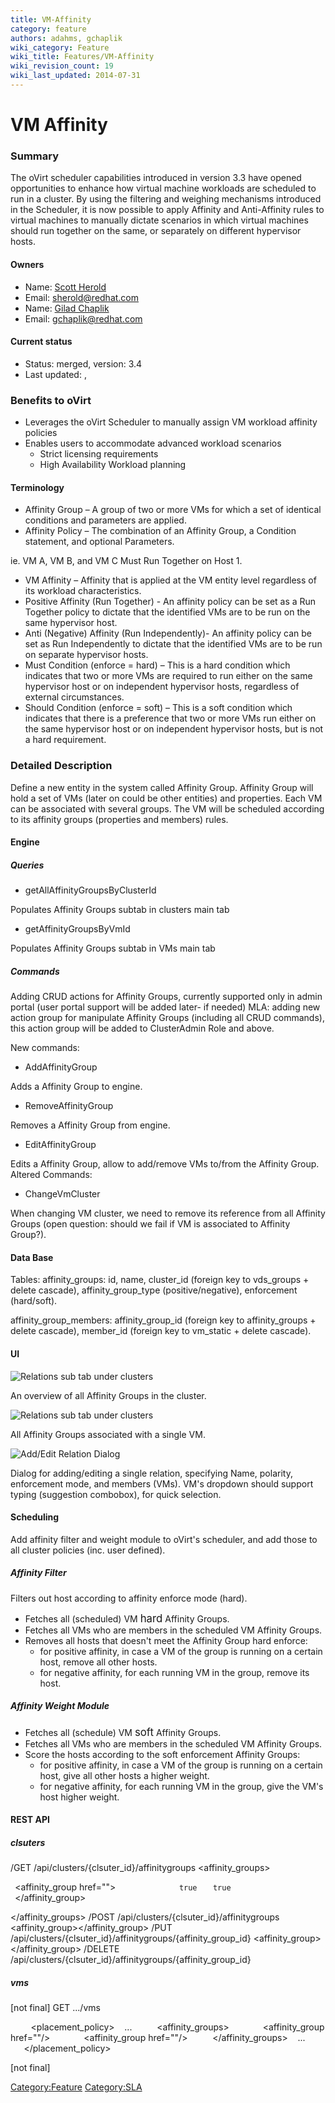 ```yaml
---
title: VM-Affinity
category: feature
authors: adahms, gchaplik
wiki_category: Feature
wiki_title: Features/VM-Affinity
wiki_revision_count: 19
wiki_last_updated: 2014-07-31
---
```


# VM Affinity

### Summary

The oVirt scheduler capabilities introduced in version 3.3 have opened opportunities to enhance how virtual machine workloads are scheduled to run in a cluster. By using the filtering and weighing mechanisms introduced in the Scheduler, it is now possible to apply Affinity and Anti-Affinity rules to virtual machines to manually dictate scenarios in which virtual machines should run together on the same, or separately on different hypervisor hosts.

#### Owners

*   Name: [ Scott Herold](User:sherold)
*   Email: <sherold@redhat.com>
*   Name: [ Gilad Chaplik](User:gchaplik)
*   Email: <gchaplik@redhat.com>

#### Current status

*   Status: merged, version: 3.4
*   Last updated: ,

### Benefits to oVirt

*   Leverages the oVirt Scheduler to manually assign VM workload affinity policies
*   Enables users to accommodate advanced workload scenarios
    -   Strict licensing requirements
    -   High Availability Workload planning

#### Terminology

*   Affinity Group – A group of two or more VMs for which a set of identical conditions and parameters are applied.
*   Affinity Policy – The combination of an Affinity Group, a Condition statement, and optional Parameters.

ie. VM A, VM B, and VM C Must Run Together on Host 1.

*   VM Affinity – Affinity that is applied at the VM entity level regardless of its workload characteristics.
*   Positive Affinity (Run Together) - An affinity policy can be set as a Run Together policy to dictate that the identified VMs are to be run on the same hypervisor host.
*   Anti (Negative) Affinity (Run Independently)- An affinity policy can be set as Run Independently to dictate that the identified VMs are to be run on separate hypervisor hosts.
*   Must Condition (enforce = hard) – This is a hard condition which indicates that two or more VMs are required to run either on the same hypervisor host or on independent hypervisor hosts, regardless of external circumstances.
*   Should Condition (enforce = soft) – This is a soft condition which indicates that there is a preference that two or more VMs run either on the same hypervisor host or on independent hypervisor hosts, but is not a hard requirement.

### Detailed Description

Define a new entity in the system called Affinity Group. Affinity Group will hold a set of VMs (later on could be other entities) and properties. Each VM can be associated with several groups. The VM will be scheduled according to its affinity groups (properties and members) rules.

#### Engine

##### Queries

*   getAllAffinityGroupsByClusterId

Populates Affinity Groups subtab in clusters main tab

*   getAffinityGroupsByVmId

Populates Affinity Groups subtab in VMs main tab

##### Commands

Adding CRUD actions for Affinity Groups, currently supported only in admin portal (user portal support will be added later- if needed) MLA: adding new action group for manipulate Affinity Groups (including all CRUD commands), this action group will be added to ClusterAdmin Role and above.

New commands:

*   AddAffinityGroup

Adds a Affinity Group to engine.

*   RemoveAffinityGroup

Removes a Affinity Group from engine.

*   EditAffinityGroup

Edits a Affinity Group, allow to add/remove VMs to/from the Affinity Group. Altered Commands:

*   ChangeVmCluster

When changing VM cluster, we need to remove its reference from all Affinity Groups (open question: should we fail if VM is associated to Affinity Group?).

#### Data Base

Tables: affinity_groups: id, name, cluster_id (foreign key to vds_groups + delete cascade), affinity_group_type (positive/negative), enforcement (hard/soft).

affinity_group_members: affinity_group_id (foreign key to affinity_groups + delete cascade), member_id (foreign key to vm_static + delete cascade).

#### UI

![Relations sub tab under clusters](relation-cluster.png "Relations sub tab under clusters")

An overview of all Affinity Groups in the cluster.

![Relations sub tab under clusters](relation-vm.png "Relations sub tab under clusters")

All Affinity Groups associated with a single VM.

![Add/Edit Relation Dialog](relation-dialog.png "Add/Edit Relation Dialog")

Dialog for adding/editing a single relation, specifying Name, polarity, enforcement mode, and members (VMs). VM's dropdown should support typing (suggestion combobox), for quick selection.

#### Scheduling

Add affinity filter and weight module to oVirt's scheduler, and add those to all cluster policies (inc. user defined).

##### Affinity Filter

Filters out host according to affinity enforce mode (hard).

*   Fetches all (scheduled) VM <big>hard</big> Affinity Groups.
*   Fetches all VMs who are members in the scheduled VM Affinity Groups.
*   Removes all hosts that doesn't meet the Affinity Group hard enforce:
    -   for positive affinity, in case a VM of the group is running on a certain host, remove all other hosts.
    -   for negative affinity, for each running VM in the group, remove its host.

##### Affinity Weight Module

*   Fetches all (schedule) VM <big>soft</big> Affinity Groups.
*   Fetches all VMs who are members in the scheduled VM Affinity Groups.
*   Score the hosts according to the soft enforcement Affinity Groups:
    -   for positive affinity, in case a VM of the group is running on a certain host, give all other hosts a higher weight.
    -   for negative affinity, for each running VM in the group, give the VM's host higher weight.

#### REST API

##### clsuters

/GET /api/clusters/{clsuter_id}/affinitygroups <affinity_groups>

` `<affinity_group href="">
`   `<name></name>
`   `<description></description>
`   `<cluster href=""></cluster>
`   `<positive>`true`</positive>
`   `<enforcing>`true`</enforcing>
`   `<members>
`     `<vm href=""/>
`     `<vm href=""/>
`   `</members>
` `</affinity_group>

</affinity_groups> /POST /api/clusters/{clsuter_id}/affinitygroups <affinity_group></affinity_group> /PUT /api/clusters/{clsuter_id}/affinitygroups/{affinity_group_id} <affinity_group></affinity_group> /DELETE /api/clusters/{clsuter_id}/affinitygroups/{affinity_group_id}

##### vms

[not final] GET .../vms

` `<vm>
`   `<placement_policy>
         ...
`     `<affinity_groups>
`       `<affinity_group href=""/>
`       `<affinity_group href=""/>
`     `</affinity_groups>
         ...
`   `</placement_policy>
` `</vm>

[not final]

<Category:Feature> <Category:SLA>
